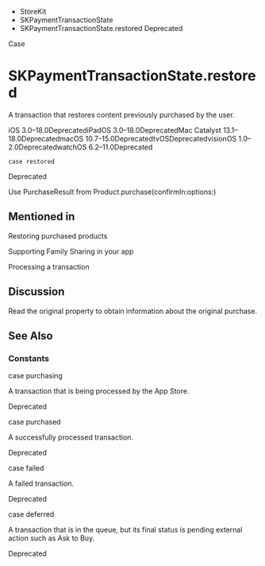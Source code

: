 

- StoreKit
- SKPaymentTransactionState
-  SKPaymentTransactionState.restored Deprecated

Case

# SKPaymentTransactionState.restored

A transaction that restores content previously purchased by the user.

iOS 3.0–18.0DeprecatediPadOS 3.0–18.0DeprecatedMac Catalyst 13.1–18.0DeprecatedmacOS 10.7–15.0DeprecatedtvOSDeprecatedvisionOS 1.0–2.0DeprecatedwatchOS 6.2–11.0Deprecated

``` source
case restored
```

Deprecated

Use PurchaseResult from Product.purchase(confirmIn:options:)

## Mentioned in 

Restoring purchased products

Supporting Family Sharing in your app

Processing a transaction

## Discussion

Read the original property to obtain information about the original purchase.

## See Also

### Constants

case purchasing

A transaction that is being processed by the App Store.

Deprecated

case purchased

A successfully processed transaction.

Deprecated

case failed

A failed transaction.

Deprecated

case deferred

A transaction that is in the queue, but its final status is pending external action such as Ask to Buy.

Deprecated

